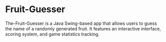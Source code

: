 # Fruit-Guesser
  The-Fruit-Guesser is a Java Swing-based app that allows users to guess the name of a randomly generated fruit. It features an interactive interface, scoring system, and game statistics tracking.
